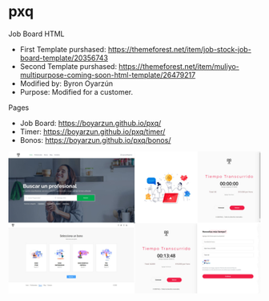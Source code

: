 # pxq

Job Board HTML

- First Template purshased: https://themeforest.net/item/job-stock-job-board-template/20356743
- Second Template purshased: https://themeforest.net/item/muliyo-multipurpose-coming-soon-html-template/26479217
- Modified by: Byron Oyarzún
- Purpose: Modified for a customer.

Pages

- Job Board: https://boyarzun.github.io/pxq/
- Timer: https://boyarzun.github.io/pxq/timer/
- Bonos: https://boyarzun.github.io/pxq/bonos/


![PxQ](https://github.com/boyarzun/pxq/raw/master/pxq.jpg)
